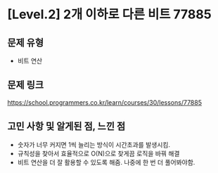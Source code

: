 # [Level.2] 2개 이하로 다른 비트 77885

## 문제 유형
- 비트 연산

## 문제 링크
https://school.programmers.co.kr/learn/courses/30/lessons/77885

## 고민 사항 및 알게된 점, 느낀 점
- 숫자가 너무 커지면 1씩 늘리는 방식이 시간초과를 발생시킴.
- 규칙성을 찾아서 효율적으로 O(N)으로 찾게끔 로직을 바꿔 해결
- 비트 연산을 더 잘 활용할 수 있도록 해줌. 나중에 한 번 더 풀어봐야함.
  
